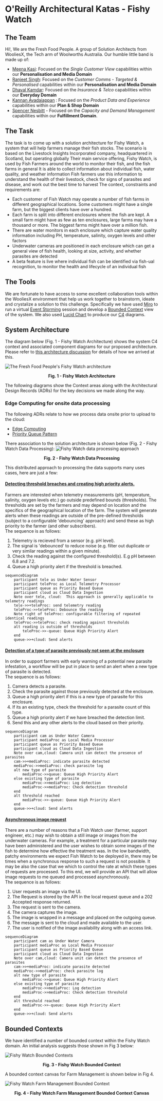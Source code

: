 # O'Reilly Architectural Katas - Fishy Watch

## The Team

Hi!, We are the Fresh Food People. A group of Solution Architects from WooliesX, the Tech arm of Woolworths Australia. Our humble little band is made up of:

 - [Meena Kasi](https://www.linkedin.com/in/meenakasi/): Focused on the *Single Customer View* capabilities within our  **Personalisation and Media Domain**
 - [Ranjeet Singh](https://www.linkedin.com/in/rsinghyadav/): Focused on the *Customer Comms - Targeted & Personalised* capabilities within our **Personalisation and Media Domain**
 - [Dhaval Kamdar](https://www.linkedin.com/in/dkamdar/): Focused on the *Insurance & Telco* capabilities within our **Everyday Domain**
 - [Kannan Avadaiappan](https://www.linkedin.com/in/avakannan/) : Focused on the *Product Data and Experience* capabilities within our **Plan & Shop Domain**
 - [Spencer Nesbitt](https://www.linkedin.com/in/spencer-nesbitt-3024684/) - Focused on the *Capacity and Demand Management* capabilities within our **Fulfillment Domain**.  


## The Task
The task is to come up with a solution architecture for Fishy Watch, a system that will help farmers manage their fish stocks. The scenario is based on the Livestock Insights Incorporated company, headquartered in Scotland, but operating globally Their main service offering, Fishy Watch, is used by Fish Farmers around the world to monitor their fish, and the fish farms in general It is able to collect information about individual fish, water quality, and weather information Fish farmers use this information to understand the health of their livestock, check for signs of parasites and disease, and work out the best time to harvest
The context, constraints and requirements are:

 - Each customer of Fish Watch may operate a number of fish farms in different geographical locations. Some customers might have a single farm, but the biggest clients have over a hundred. 
 - Each farm is split into different enclosures where the fish are kept. A small farm might have as few as ten enclosures, large farms may have a thousand or more. The biggest farms might have over a million fish. 
 - There are water monitors in each enclosure which capture water quality information including PH, temperature, salinity, oxygen levels and other factors 
 - Underwater cameras are positioned in each enclosure which can get a general view of fish health, looking at size, activity, and whether parasites are detected 
 - A beta feature is live where individual fish can be identified via fish-ual recognition, to monitor the health and lifecycle of an individual fish

## The Tools

We are fortunate to have access to some excellent collaboration tools within the WooliesX environment that help us work together to brainstorm, ideate and crystalize a solution to this challenge. Specifically we have used [Miro](https://miro.com/) to run a virtual [Event Storming](https://www.eventstorming.com/) session and develop a [Bounded Context](https://github.com/ddd-crew/bounded-context-canvas) view of the system. We also used  [Lucid Chart](https://www.lucidchart.com/pages/) to produce our [C4](https://c4model.com/) diagrams. 


## System Architecture

The diagram below (Fig. 1 - Fishy Watch Architecture) shows the system C4 context and associated component diagrams for our proposed architecture. Please refer to [this architecture discussion](./Architecture.md) for details of how we arrived at this.

![The Fresh Food People's Fishy Watch architecture](Diagrams/FishyWatch-C4-final.jpeg "Fig. 1 - Fishy Watch Architecture")
**<p style="text-align: center;">Fig. 1 - Fishy Watch Architecture</p>**
The following diagrams show the Context areas along with the Architectural Design Records (ADRs) for the key decisions we made along the way.

### Edge Computing for onsite data processing

The following ADRs relate to how we process data onsite prior to upload to the cloud:
- [Edge Computing](ADR/001_ADR_Edge_Computing.md)
- [Priority Queue Pattern](ADR/002_ADR_Priority_Queue.md)

There association to the solution architecture is shown below (Fig. 2 - Fishy Watch Data Processing):
![Fishy Watch data processing approach](Diagrams/FishyWatch-Data-Processing-ADRs.jpeg "Fig. 2 - Fishy Watch Data Processing")
**<p style="text-align: center;">Fig. 2 - Fishy Watch Data Processing</p>**

This distributed approach to processing the data supports many uses cases, here are just a few:

#### [Detecting threshold breaches and creating high priority alerts.](Workflows/telemetry_reading_threshold_breach.md)

Farmers are interested when telemetry measurements (pH, temperature, salinity, oxygen levels etc.) go outside predefined bounds (thresholds). The thresholds are set by the farmers and may depend on location and the specifics of the geographical location of the farm.
The system will generate alerts when these readings are outside of the pre-defined thresholds (subject to a configurable 'debouncing' approach) and send these as high priority to the farmer (and other subscribers).<br/>
The sequence is as follows:

1. Telemetry is recieved from a sensor (e.g. pH level).
2. The signal is 'debounced' to reduce noise (e.g. filter out duplicate or very similar readings within a given minute).
3. Check the reading against the configured threshold(s). E.g pH between 6.8 and 7.2.
4. Queue a high priority alert if the threshold is breached.


```mermaid
sequenceDiagram
    participant tele as Under Water Sensor
    participant teleProc as Local Telemetry Processor
    participant queue as Priority Based Queue
    participant cloud as Cloud Data Ingestion
    Note over tele, cloud:  This approach is generally applicable to telemetry readings
    tele->>+teleProc: send telemetry reading
    teleProc->>teleProc: Debounce the reading 
    Note right of teleProc: configurable filtering of repeated identical readings 
    teleProc->>teleProc: check reading against thresholds
    alt reading is outside of thresholds
        teleProc->>-queue: Queue High Priority Alert
    end
    queue->>+cloud: Send alerts
```

#### [Detection of a type of parasite previously not seen at the enclosure](Workflows/new_parasite_detection.md)

In order to support farmers with early warning of a potential new parasite infestation, a workflow will be put in place to send an alert when a new type of parasite is detected.<br/>
The sequence is as follows:

1. Camera detects a parasite.
2. Check the parasite against those previously detected at the enclosure.
3. Queue a high priority alert if this is a new type of parasite for this enclosure.
4. If its an existing type, check the threshold for a parasite count of this type.
5. Queue a high priority alert if we have breached the detection limit.
6. Send this and any other alerts to the cloud based on their priority.

```mermaid
sequenceDiagram
    participant cam as Under Water Camera
    participant mediaProc as Local Media Processor
    participant queue as Priority Based Queue
    participant cloud as Cloud Data Ingestion
    Note over cam,cloud: Camera unit can detect the presence of parasites
    cam->>+mediaProc: indicate parasite detected
    mediaProc->>mediaProc: check parasite log
    alt new type of parasite
	    mediaProc->>queue: Queue High Priority Alert
	else existing type of parasite
	    mediaProc->>mediaProc: Log detection
	    mediaProc->>mediaProc: Check detection threshold
	end
    alt threshold reached
	    mediaProc->>-queue: Queue High Priority Alert
    end
    queue->>+cloud: Send alerts
```

#### [Asynchronous image request](Workflows/asynchronous_image_request.md)

There are a number of reasons that a Fish Watch user (farmer, support engineer, etc.) may wish to obtain a still image or images from the underwater cameras. For example, a treatment for a particular parasite may have been administered and the user wishes to obtain some images of the fish to determine how effective the treatment was.
In the low bandwidth, patchy environments we expect Fish Watch to be deployed in, there may be times when a synchronous response to such a request is not possible. It may be also the case that we which to control the rate at which these types of requests are processed. To this end, we will provide an API that will allow image requests to me queued and processed asynchronously.<br/>
The sequence is as follows:

1. User requests an image via the UI.
2. The Request is stored by the API in the local request queue and a 202 Accepted response returned.
3. The request is sent to the camera.
4. The camera captures the image.
5. The image is wrapped in a message and placed on the outgoing queue.
6. The message is sent to the cloud and made available to the user.
7. The user is notified of the image availability along with an access link.

```mermaid
sequenceDiagram
    participant cam as Under Water Camera
    participant mediaProc as Local Media Processor
    participant queue as Priority Based Queue
    participant cloud as Cloud Data Ingestion
    Note over cam,cloud: Camera unit can detect the presence of parasites
    cam->>+mediaProc: indicate parasite detected
    mediaProc->>mediaProc: check parasite log
    alt new type of parasite
	    mediaProc->>queue: Queue High Priority Alert
	else existing type of parasite
	    mediaProc->>mediaProc: Log detection
	    mediaProc->>mediaProc: Check detection threshold
	end
    alt threshold reached
	    mediaProc->>-queue: Queue High Priority Alert
    end
    queue->>+cloud: Send alerts
```

## Bounded Contexts 

We have identified a number of bounded context within the Fishy Watch domain. An initial analysis suggests those shown in Fig 3 below:

![Fishy Watch Bounded Contexts](Diagrams/BoundedContexts/FishyWatch-BoundedContexts.jpeg "Fig. 3 - Fishy Watch Bounded Contexts")

**<p style="text-align: center;">Fig. 3 - Fishy Watch Bounded Context</p>**

A bounded context canvas for Farm Management is shown below in Fig 4.

![Fishy Watch Farm Management Bounded Context](Diagrams/BoundedContexts/FarmManagement-BoundedContext.jpg "Fig. 4 - Fishy Watch Farm Management Bounded Context")

**<p style="text-align: center;">Fig. 4 - Fishy Watch Farm Management Bounded Context Canvas </p>**
